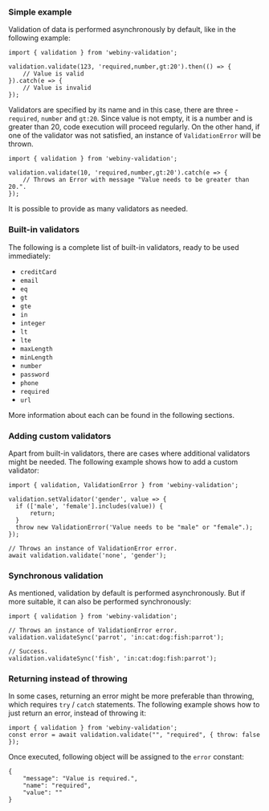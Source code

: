 ### Simple example
Validation of data is performed asynchronously by default, like in the following example:

```
import { validation } from 'webiny-validation';

validation.validate(123, 'required,number,gt:20').then(() => {
    // Value is valid
}).catch(e => {
    // Value is invalid
});
```

Validators are specified by its name and in this case, there are three - `required`, `number` and `gt:20`. 
Since value is not empty, it is a number and is greater than 20, code execution will proceed regularly. 
On the other hand, if one of the validator was not satisfied, an instance of `ValidationError` will be thrown.

```
import { validation } from 'webiny-validation';

validation.validate(10, 'required,number,gt:20').catch(e => {
    // Throws an Error with message "Value needs to be greater than 20.".
});
```

It is possible to provide as many validators as needed.

### Built-in validators
 
The following is a complete list of built-in validators, ready to be used immediately:
- `creditCard`
- `email`
- `eq`
- `gt`
- `gte`
- `in`
- `integer`
- `lt`
- `lte`
- `maxLength`
- `minLength`
- `number`
- `password`
- `phone`
- `required`
- `url`

More information about each can be found in the following sections.

### Adding custom validators 

Apart from built-in validators, there are cases where additional validators might be needed. The following example shows how to add a custom validator:

```
import { validation, ValidationError } from 'webiny-validation';

validation.setValidator('gender', value => {
  if (['male', 'female'].includes(value)) {
      return;
  }
  throw new ValidationError('Value needs to be "male" or "female".);
});

// Throws an instance of ValidationError error.
await validation.validate('none', 'gender');
```

### Synchronous validation
As mentioned, validation by default is performed asynchronously. 
But if more suitable, it can also be performed synchronously:

```
import { validation } from 'webiny-validation';

// Throws an instance of ValidationError error.
validation.validateSync('parrot', 'in:cat:dog:fish:parrot');

// Success.
validation.validateSync('fish', 'in:cat:dog:fish:parrot');
```

### Returning instead of throwing
In some cases, returning an error might be more preferable than throwing, which requires `try` / `catch` statements.
The following example shows how to just return an error, instead of throwing it:   
```
import { validation } from 'webiny-validation';
const error = await validation.validate("", "required", { throw: false });
```

Once executed, following object will be assigned to the `error` constant:
```
{
    "message": "Value is required.",
    "name": "required",
    "value": ""
}     
 ```



